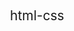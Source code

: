 # html-css
<html lang="pt-br">
<head>
    <meta charset="UTF-8">
    <meta name="viewport" content="width=device-width, initial-scale=1.0">
    <title>Repostório Público - Andrey Gdula</title>
    <style>
        @import url('https://fonts.googleapis.com/css2?family=Bebas+Neue&display=swap');
        @import url('https://fonts.googleapis.com/css2?family=Space+Mono&display=swap');
        @import url('https://fonts.googleapis.com/css2?family=Press+Start+2P&display=swap');

        :root {
            --font-title: 'Press Start 2P', 'Bebas Neue', 'Arial', 'sans-serif';
            --font-text: 'Space Mono', 'Arial', 'sans-serif';
            --font-project: 'Arial', 'Helvetica', 'sans-serfi';
            --color01: #0B2447;
            --color02: #FAFAFA;
            --color03: #0B242C;
            --color04: #2A6478;
        }
        body {
            background-color: var(--color01);
            color: var(--color02);
        }
        h1 {
            font-family: var(--font-title);
            font-size: 1.5em;
            font-weight: normal;
            text-align: left;
            padding: 20px;
            margin-top: 0px;
        }
        h2 {
            font-family: var(--font-title);
            font-size: 1em;
            font-weight: normal;
            text-align: left;
            padding: 20px;
            padding-bottom: 10px;
        }
        p {
            font-family: var(--font-text);
            font-size: 1em;
            font-weight: normal;
            text-align: left;
            line-height: 2em;
            padding: 10px;
            text-indent: 30px;
        }
        div.project {
            background-color: var(--color04);
            border-radius: 20px;
            width: 50%;
            padding: 5px 10px 10px 10px;
        }
        ul {
            list-style-type: '\2714\00A0\00A0';
        }
        a.project {
            display: block;
            color: var(--color02);
            font-family: var(--font-project);
            text-decoration: none;
            font-size: 1.2em;
            font-weight: bold;
            padding: 10px 10px 10px 10px;
        }
        a.project:hover {
            background-image: linear-gradient(to right, var(--color02), transparent);
            color: var(--color03);
            transition-duration: .5s;
            border-radius: 10px;
            width: 40%;
        }
    </style>
</head>
<body>
    <h1>
        Repositório Público do Andrey Gdula
    </h1>
    <p>
        Aqui estão os meus projetos.
    </p>
    <div class="project">
        <h2>Meus projetos em HTML5 e CSS3:</h2>
        <ul>
            <li><a href="http://andreygdula.github.io/projeto-android" target="_blank" class="project">Projeto Android</a></li>
            <li><a href="https://andreygdula.github.io/html-css/Exercícios%20-%20HTML/projetos/social/social.html" target="_blank" class="project">Redes Sociais</a></li>
        </ul>
    </div>
</body>
</html>